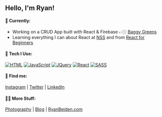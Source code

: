 ## Hello, I'm Ryan!

#### 🔭 Currently:

- Working on a CRUD App built with React & Firebase 👉🏼 [Baggy Greens](https://github.com/RyanBeiden/sports-roster)
- Learning everything I can about React at [NSS](http://nashvillesoftwareschool.com/) and from [React for Beginners](https://reactforbeginners.com/)

#### 🚀 Tech I Use:

[![HTML](https://img.shields.io/badge/-HTML-f06529?style=flat-square)](https://developer.mozilla.org/en-US/docs/Web/Guide/HTML/HTML5) [![JavaScript](https://img.shields.io/badge/-JavaScript-f0db4f?style=flat-square)](https://developer.mozilla.org/en-US/docs/Web/JavaScript) [![JQuery](https://img.shields.io/badge/-Jquery-0968ab?style=flat-square)](https://jquery.com/) [![React](https://img.shields.io/badge/-React-63dbfb?style=flat-square)](https://reactjs.org/) [![SASS](https://img.shields.io/badge/-SASS-cc6699?style=flat-square)](https://sass-lang.com/)

#### 👀 Find me:

[Instagram](https://www.instagram.com/ryanbeiden/) | [Twitter](https://twitter.com/RyanBeiden) | [LinkedIn](https://www.linkedin.com/in/ryan-beiden/)

#### 🤙🏼 More Stuff:

[Photography](https://ryan-beiden.squarespace.com/) | [Blog](https://ryan-beiden.squarespace.com/experiences) | [RyanBeiden.com](https://ryanbeiden.com)
